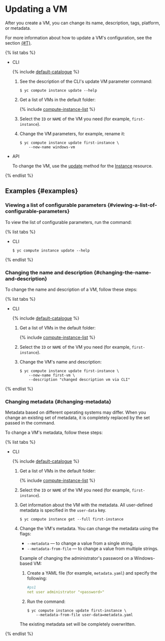 # Updating a VM

After you create a VM, you can change its name, description, tags, platform, or metadata.

For more information about how to update a VM's configuration, see the section [{#T}](vm-update-resources.md).

{% list tabs %}

- CLI

  {% include [default-catalogue](../../../_includes/default-catalogue.md) %}

  1. See the description of the CLI's update VM parameter command:

      ```
      $ yc compute instance update --help
      ```

  1. Get a list of VMs in the default folder:

      {% include [compute-instance-list](../../_includes_service/compute-instance-list.md) %}

  1. Select the `ID` or `NAME` of the VM you need (for example, `first-instance`).
  1. Change the VM parameters, for example, rename it:

      ```
      $ yc compute instance update first-instance \
          --new-name windows-vm
      ```

- API

  To change the VM, use the [update](../../../_api-ref/compute/api-ref/Instance/update.md) method for the [Instance](../../../_api-ref/compute/api-ref/Instance/) resource.

{% endlist %}

## Examples {#examples}

### Viewing a list of configurable parameters {#viewing-a-list-of-configurable-parameters}

To view the list of configurable parameters, run the command:

{% list tabs %}

- CLI

  ```
  $ yc compute instance update --help
  ```

{% endlist %}

### Changing the name and description {#changing-the-name-and-description}

To change the name and description of a VM, follow these steps:

{% list tabs %}

- CLI

  {% include [default-catalogue](../../../_includes/default-catalogue.md) %}

  1. Get a list of VMs in the default folder:

      {% include [compute-instance-list](../../_includes_service/compute-instance-list.md) %}

  1. Select the `ID` or `NAME` of the VM you need (for example, `first-instance`).
  1. Change the VM's name and description:

      ```
      $ yc compute instance update first-instance \
          --new-name first-vm \
          --description "changed description vm via CLI"
      ```

{% endlist %}

### Changing metadata {#changing-metadata}

Metadata based on different operating systems may differ. When you change an existing set of metadata, it is completely replaced by the set passed in the command.

To change a VM's metadata, follow these steps:

{% list tabs %}

- CLI

  {% include [default-catalogue](../../../_includes/default-catalogue.md) %}

  1. Get a list of VMs in the default folder:

      {% include [compute-instance-list](../../_includes_service/compute-instance-list.md) %}

  1. Select the `ID` or `NAME` of the VM you need (for example, `first-instance`).
  1. Get information about the VM with the metadata. All user-defined metadata is specified in the `user-data` key.

      ```
      $ yc compute instance get --full first-instance
      ```

  1. Change the VM's metadata. You can change the metadata using the flags:
      - `--metadata` — to change a value from a single string.
      - `--metadata-from-file` — to change a value from multiple strings.

      Example of changing the administrator's password on a Windows-based VM:

      1. Create a YAML file (for example, `metadata.yaml`) and specify the following:

          ```yaml
          #ps1
          net user administrator "<password>"
          ```

      1. Run the command:

          ```
          $ yc compute instance update first-instance \
              --metadata-from-file user-data=metadata.yaml
          ```

      The existing metadata set will be completely overwritten.

{% endlist %}
